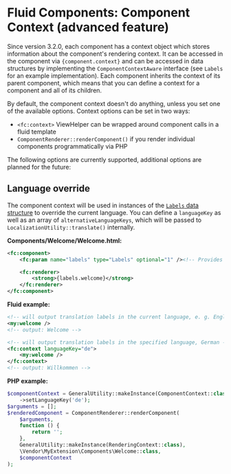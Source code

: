 # Fluid Components: Component Context (advanced feature)

Since version 3.2.0, each component has a context object which stores information about the component's rendering context.
It can be accessed in the component via `{component.context}` and can be accessed in data structures by implementing the
`ComponentContextAware` interface (see `Labels` for an example implementation). Each component inherits the context of its
parent component, which means that you can define a context for a component and all of its children.

By default, the component context doesn't do anything, unless you set one of the available options.
Context options can be set in two ways:

* `<fc:context>` ViewHelper can be wrapped around component calls in a fluid template
* `ComponentRenderer::renderComponent()` if you render individual components programmatically via PHP

The following options are currently supported, additional options are planned for the future:

## Language override

The component context will be used in instances of the [`Labels` data structure](./DataStructures.md) to override the current language.
You can define a `languageKey` as well as an array of `alternativeLanguageKeys`, which will be passed to `LocalizationUtility::translate()`
internally.

**Components/Welcome/Welcome.html:**

```xml
<fc:component>
    <fc:param name="labels" type="Labels" optional="1" /><!-- Provides language labels fron xlf files in component folder -->

    <fc:renderer>
        <strong>{labels.welcome}</strong>
    </fc:renderer>
</fc:component>
```

**Fluid example:**

```xml
<!-- will output translation labels in the current language, e. g. English -->
<my:welcome />
<!-- output: Welcome -->

<!-- will output translation labels in the specified language, German -->
<fc:context languageKey="de">
    <my:welcome />
</fc:context>
<!-- output: Willkommen -->
```

**PHP example:**

```php
$componentContext = GeneralUtility::makeInstance(ComponentContext::class)
    ->setLanguageKey('de');
$arguments = [];
$renderedComponent = ComponentRenderer::renderComponent(
    $arguments,
    function () {
        return '';
    },
    GeneralUtility::makeInstance(RenderingContext::class),
    \Vendor\MyExtension\Components\Welcome::class,
    $componentContext
);
```
